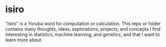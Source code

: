 # isiro

"Isiro" is a Yoruba word for computation or calculation. This repo or folder contains many thoughts, ideas, explorations, projects, and concepts I find interesting in statistics, machine learning, and genetics, and that I want to learn more about. 

